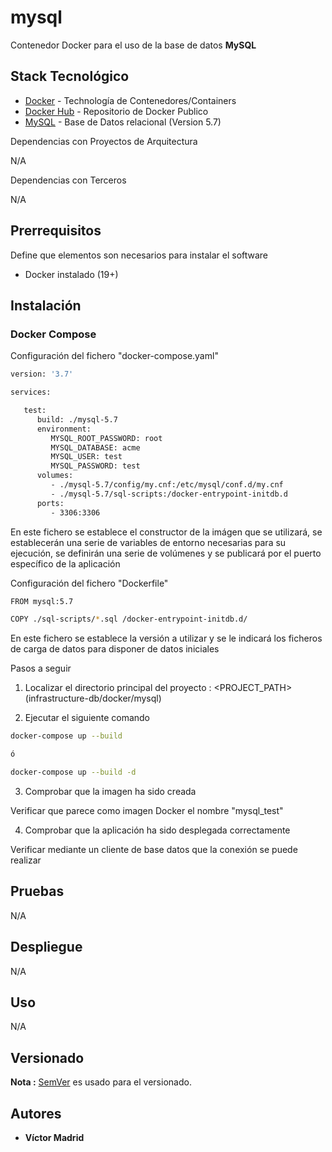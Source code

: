 # mysql

Contenedor Docker para el uso de la base de datos  **MySQL**





## Stack Tecnológico

* [Docker](https://www.docker.com/) - Technología de Contenedores/Containers
* [Docker Hub](https://hub.docker.com/) - Repositorio de Docker Publico
* [MySQL](https://www.mysql.com/) - Base de Datos relacional (Version 5.7)

Dependencias con Proyectos de Arquitectura

N/A

Dependencias con Terceros

N/A





## Prerrequisitos

Define que elementos son necesarios para instalar el software

* Docker instalado (19+)





## Instalación

### Docker Compose

Configuración del fichero "docker-compose.yaml"

```bash
version: '3.7'

services:

   test:
      build: ./mysql-5.7
      environment:
         MYSQL_ROOT_PASSWORD: root
         MYSQL_DATABASE: acme
         MYSQL_USER: test
         MYSQL_PASSWORD: test
      volumes:
         - ./mysql-5.7/config/my.cnf:/etc/mysql/conf.d/my.cnf
         - ./mysql-5.7/sql-scripts:/docker-entrypoint-initdb.d
      ports:
         - 3306:3306
```

En este fichero se establece el constructor de la imágen que se utilizará, se establecerán una serie de variables de entorno necesarias para su ejecución, se definirán una serie de volúmenes y se publicará por el puerto específico de la aplicación

Configuración del fichero "Dockerfile"

```bash
FROM mysql:5.7

COPY ./sql-scripts/*.sql /docker-entrypoint-initdb.d/
```

En este fichero se establece la versión a utilizar y se le indicará los ficheros de carga de datos para disponer de datos iniciales

Pasos a seguir


1. Localizar el directorio principal del proyecto : <PROJECT_PATH> (infrastructure-db/docker/mysql)

2. Ejecutar el siguiente comando

```bash
docker-compose up --build

ó

docker-compose up --build -d
```

3. Comprobar que la imagen ha sido creada

Verificar que parece como imagen Docker el nombre "mysql_test"

4. Comprobar que la aplicación ha sido desplegada correctamente

Verificar mediante un cliente de base datos que la conexión se puede realizar





## Pruebas

N/A





## Despliegue

N/A





## Uso

N/A





## Versionado

**Nota :** [SemVer](http://semver.org/) es usado para el versionado.





## Autores

* **Víctor Madrid**
